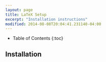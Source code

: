 ```yaml
---
layout: page
title: LaTeX Setup
excerpt: "Installation instructions"
modified: 2014-08-08T20:04:41.231140-04:00
---
```


* Table of Contents
{:toc}

## Installation

